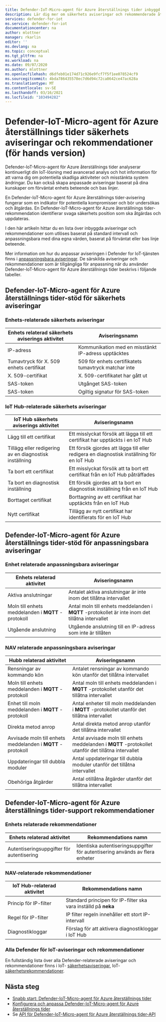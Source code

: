 ```yaml
---
title: Defender-IoT-Micro-agent för Azure återställnings tider inbyggd & anpassningsbara aviseringar och rekommendationer
description: Lär dig mer om säkerhets aviseringar och rekommenderade åtgärder med hjälp av Azure IoT Defender-IoT-Micro-agent-återställnings tider.
services: defender-for-iot
ms.service: defender-for-iot
documentationcenter: na
author: mlottner
manager: rkarlin
editor: ''
ms.devlang: na
ms.topic: conceptual
ms.tgt_pltfrm: na
ms.workload: na
ms.date: 09/07/2020
ms.author: mlottner
ms.openlocfilehash: d6dfeb01e174d71c926e9fcf7f5f1ee078524cf9
ms.sourcegitcommit: 4bda786435578ec7d6d94c72ca8642ce47ac628a
ms.translationtype: MT
ms.contentlocale: sv-SE
ms.lasthandoff: 03/16/2021
ms.locfileid: "103494282"
---
```

# <a name="defender-iot-micro-agent-for-azure-rtos-security-alerts-and-recommendations-preview"></a>Defender-IoT-Micro-agent för Azure återställnings tider säkerhets aviseringar och rekommendationer (för hands version)

Defender-IoT-Micro-agent för Azure återställnings tider analyserar kontinuerligt din IoT-lösning med avancerad analys och hot information för att varna dig om potentiella skadliga aktiviteter och misstänkta system ändringar. Du kan också skapa anpassade aviseringar baserat på dina kunskaper om förväntat enhets beteende och bas linjer.

En Defender-IoT-Micro-agent för Azure återställnings tider-avisering fungerar som en indikator för potentiella kompromisser och bör undersökas och åtgärdas. En Defender-IoT-Micro-agent för Azure återställnings tider-rekommendation identifierar svaga säkerhets position som ska åtgärdas och uppdateras. 

I den här artikeln hittar du en lista över inbyggda aviseringar och rekommendationer som utlöses baserat på standard intervall och anpassningsbara med dina egna värden, baserat på förväntat eller bas linje beteende. 

Mer information om hur du anpassar aviseringen i Defender for IoT-tjänsten finns i [anpassningsbara aviseringar](concept-customizable-security-alerts.md). De särskilda aviseringar och rekommendationer som är tillgängliga för anpassning när du använder Defender-IoT-Micro-agent för Azure återställnings tider beskrivs i följande tabeller. 

## <a name="defender-iot-micro-agent-for-azure-rtos-supported-security-alerts"></a>Defender-IoT-Micro-agent för Azure återställnings tider-stöd för säkerhets aviseringar

### <a name="device-related-security-alerts"></a>Enhets-relaterade säkerhets aviseringar

|Enhets relaterad säkerhets aviserings aktivitet  |Aviseringsnamn  |
|---------|---------|
|IP-adress| Kommunikation med en misstänkt IP-adress upptäcktes|
|Tumavtryck för X. 509 enhets certifikat|509 för enhets certifikatets tumavtryck matchar inte|
|X. 509-certifikat| X. 509-certifikatet har gått ut|
|SAS-token| Utgånget SAS-token|
|SAS-token| Ogiltig signatur för SAS-token|

### <a name="iot-hub-related-security-alerts"></a>IoT Hub-relaterade säkerhets aviseringar

|IoT Hub säkerhets aviserings aktivitet  |Aviseringsnamn  |
|---------|---------|
|Lägg till ett certifikat    |  Ett misslyckat försök att lägga till ett certifikat har upptäckts i en IoT Hub       |
|Tillägg eller redigering av en diagnostisk inställning    | Ett försök gjordes att lägga till eller redigera en diagnostisk inställning för en IoT Hub      |
|Ta bort ett certifikat    |  Ett misslyckat försök att ta bort ett certifikat från en IoT Hub påträffades       |
|Ta bort en diagnostisk inställning    |  Ett försök gjordes att ta bort en diagnostisk inställning från en IoT Hub      |
|Borttaget certifikat    | Borttagning av ett certifikat har upptäckts från en IoT Hub        |
|Nytt certifikat     |  Tillägg av nytt certifikat har identifierats för en IoT Hub       |

## <a name="defender-iot-micro-agent-for-azure-rtos-supported-customizable-alerts"></a>Defender-IoT-Micro-agent för Azure återställnings tider-stöd för anpassningsbara aviseringar

### <a name="device-related-customizable-alerts"></a>Enhet relaterade anpassningsbara aviseringar

|Enhets relaterad aktivitet |Aviseringsnamn  |
|---------|---------|
|Aktiva anslutningar|Antalet aktiva anslutningar är inte inom det tillåtna intervallet|
|Moln till enhets meddelanden i **MQTT** -protokoll|Antal moln till enhets meddelanden i **MQTT** -protokollet är inte inom det tillåtna intervallet|
|Utgående anslutning| Utgående anslutning till en IP-adress som inte är tillåten|

### <a name="hub-related-customizable-alerts"></a>NAV relaterade anpassningsbara aviseringar 

|Hubb relaterad aktivitet  |Aviseringsnamn  |
|---------|---------|
|Rensningar av kommando kön     |  Antalet rensningar av kommando kön utanför det tillåtna intervallet       |
|Moln till enhets meddelanden i **MQTT** -protokoll    |  Antal moln till enhets meddelanden i **MQTT** -protokollet utanför det tillåtna intervallet       |
|Enhet till moln meddelanden i **MQTT** -protokoll    | Antal enheter till moln meddelanden i **MQTT** -protokollet utanför det tillåtna intervallet        |
|Direkta metod anrop     |  Antal direkta metod anrop utanför det tillåtna intervallet       |
|Avvisade moln till enhets meddelanden i **MQTT** -protokoll     |   Antal avvisade moln till enhets meddelanden i **MQTT** -protokollet utanför det tillåtna intervallet      |
|Uppdateringar till dubbla moduler     |  Antal uppdateringar till dubbla moduler utanför det tillåtna intervallet       |
|Obehöriga åtgärder    |  Antal otillåtna åtgärder utanför det tillåtna intervallet       |

## <a name="defender-iot-micro-agent-for-azure-rtos-supported-recommendations"></a>Defender-IoT-Micro-agent för Azure återställnings tider-support rekommendationer

### <a name="device-related-recommendations"></a>Enhets relaterade rekommendationer

|Enhets relaterad aktivitet  |Rekommendations namn |
|---------|---------|
|Autentiseringsuppgifter för autentisering    |  Identiska autentiseringsuppgifter för autentisering används av flera enheter       |

### <a name="hub-related-recommendations"></a>NAV-relaterade rekommendationer

|IoT Hub-relaterad aktivitet  |Rekommendations namn |
|---------|---------|
|Princip för IP-filter   |  Standard principen för IP-filter ska vara inställd på **neka**  |
|Regel för IP-filter| IP filter regeln innehåller ett stort IP-intervall|
|Diagnostikloggar|Förslag för att aktivera diagnostikloggar i IoT Hub|

### <a name="all-defender-for-iot-alerts-and-recommendations"></a>Alla Defender för IoT-aviseringar och rekommendationer

En fullständig lista över alla Defender-relaterade aviseringar och rekommendationer finns i IoT- [säkerhetsaviseringar](concept-security-alerts.md), IoT- [säkerhetsrekommendationer](concept-recommendations.md).

## <a name="next-steps"></a>Nästa steg

- [Snabb start: Defender-IoT-Micro-agent för Azure återställnings tider](quickstart-azure-rtos-security-module.md)
- [Konfigurera och anpassa Defender-IoT-Micro-agent för Azure återställnings tider](how-to-azure-rtos-security-module.md)
- Se [API för Defender-IoT-Micro-agent för Azure återställnings tider-API](azure-rtos-security-module-api.md)
